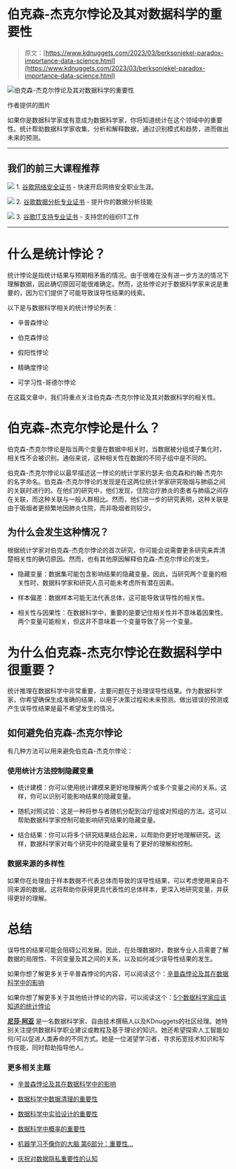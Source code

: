# 伯克森-杰克尔悖论及其对数据科学的重要性

> 原文：[https://www.kdnuggets.com/2023/03/berksonjekel-paradox-importance-data-science.html](https://www.kdnuggets.com/2023/03/berksonjekel-paradox-importance-data-science.html)

![伯克森-杰克尔悖论及其对数据科学的重要性](../Images/b168d66e0d4fba76c9dfb1773c6d0e34.png)

作者提供的图片

如果你是数据科学家或有意成为数据科学家，你将知道统计在这个领域中的重要性。统计帮助数据科学家收集、分析和解释数据，通过识别模式和趋势，进而做出未来的预测。

* * *

## 我们的前三大课程推荐

![](../Images/0244c01ba9267c002ef39d4907e0b8fb.png) 1\. [谷歌网络安全证书](https://www.kdnuggets.com/google-cybersecurity) - 快速开启网络安全职业生涯。

![](../Images/e225c49c3c91745821c8c0368bf04711.png) 2\. [谷歌数据分析专业证书](https://www.kdnuggets.com/google-data-analytics) - 提升你的数据分析技能

![](../Images/0244c01ba9267c002ef39d4907e0b8fb.png) 3\. [谷歌IT支持专业证书](https://www.kdnuggets.com/google-itsupport) - 支持您的组织IT工作

* * *

# 什么是统计悖论？

统计悖论是指统计结果与预期相矛盾的情况。由于很难在没有进一步方法的情况下理解数据，因此确切原因可能很难确定。然而，这些悖论对于数据科学家来说是重要的，因为它们提供了可能导致误导性结果的线索。

以下是与数据科学相关的统计悖论列表：

+   辛普森悖论

+   伯克森悖论

+   假阳性悖论

+   精确度悖论

+   可学习性-哥德尔悖论

在这篇文章中，我们将重点关注伯克森-杰克尔悖论及其对数据科学的相关性。

# 伯克森-杰克尔悖论是什么？

伯克森-杰克尔悖论是指当两个变量在数据中相关时，当数据被分组或子集化时，相关性不会被识别。通俗来说，这种相关性在数据的不同子组中是不同的。

伯克森-杰克尔悖论以最早描述这一悖论的统计学家约瑟夫·伯克森和约翰·杰克尔的名字命名。伯克森-杰克尔悖论的发现是在这两位统计学家研究吸烟与肺癌之间的关联时进行的。在他们的研究中，他们发现，住院治疗肺炎的患者与肺癌之间存在关联，而这种关联与一般人群相比。然而，他们进一步的研究表明，这种关联是由于吸烟者更频繁地因肺炎住院，而非吸烟者则较少。

## 为什么会发生这种情况？

根据统计学家对伯克森-杰克尔悖论的首次研究，你可能会说需要更多研究来弄清楚相关性的确切原因。然而，也有其他原因解释伯克森-杰克尔悖论的发生。

+   隐藏变量：数据集可能包含影响结果的隐藏变量。因此，当研究两个变量的相关性时，数据科学家和研究人员可能未考虑所有潜在因素。

+   样本偏差：数据样本可能无法代表总体，这可能导致误导性的相关性。

+   相关性与因果性：在数据科学中，重要的是要记住相关性并不意味着因果性。两个变量可能相关，但这并不意味着一个变量导致了另一个变量。

# 为什么伯克森-杰克尔悖论在数据科学中很重要？

统计推理在数据科学中非常重要，主要问题在于处理误导性结果。作为数据科学家，你希望确保生成准确的结果，以用于决策过程和未来预测。做出错误的预测或产生误导性结果是最不希望发生的情况。

## 如何避免伯克森-杰克尔悖论

有几种方法可以用来避免伯克森-杰克尔悖论：

### 使用统计方法控制隐藏变量

+   统计建模：你可以使用统计建模来更好地理解两个或多个变量之间的关系。这样，你可以识别可能影响结果的隐藏变量。

+   随机对照试验：这是一种将参与者随机分配到治疗组或对照组的方法。这可以帮助数据科学家控制可能影响研究结果的隐藏变量。

+   结合结果：你可以将多个研究结果结合起来，以帮助你更好地理解研究。这样，数据科学家对每个研究中的隐藏变量有了更好的理解和控制。

### 数据来源的多样性

如果你在处理由于样本数据不代表总体而导致的误导性结果，可以考虑使用来自不同来源的数据。这将帮助你获得更具代表性的总体样本，更深入地研究变量，并获得更好的理解。

# 总结

误导性的结果可能会阻碍公司发展。因此，在处理数据时，数据专业人员需要了解数据的局限性、不同变量及其之间的关系，以及如何减少误导性结果的发生。

如果你想了解更多关于辛普森悖论的内容，可以阅读这个：[辛普森悖论及其在数据科学中的影响](/2023/03/simpson-paradox-implications-data-science.html)

如果你想了解更多关于其他统计悖论的内容，可以阅读这个：[5个数据科学家应该知道的统计悖论](/2023/02/5-statistical-paradoxes-data-scientists-know.html)

**[尼莎·阿亚](https://www.linkedin.com/in/nisha-arya-ahmed/)** 是一名数据科学家、自由技术撰稿人以及KDnuggets的社区经理。她特别关注提供数据科学职业建议或教程及基于理论的知识。她还希望探索人工智能如何/可以促进人类寿命的不同方式。她是一位渴望学习者，寻求拓宽技术知识和写作技能，同时帮助指导他人。

### 更多相关主题

+   [辛普森悖论及其在数据科学中的影响](https://www.kdnuggets.com/2023/03/simpson-paradox-implications-data-science.html)

+   [数据科学中数据清理的重要性](https://www.kdnuggets.com/2023/08/importance-data-cleaning-data-science.html)

+   [数据科学中实验设计的重要性](https://www.kdnuggets.com/2022/08/importance-experiment-design-data-science.html)

+   [数据科学中概率的重要性](https://www.kdnuggets.com/2023/02/importance-probability-data-science.html)

+   [机器学习不像你的大脑 第6部分：重要性…](https://www.kdnuggets.com/2022/08/machine-learning-like-brain-part-6-importance-precise-synapse-weights-ability-set-quickly.html)

+   [庆祝对数据隐私重要性的认知](https://www.kdnuggets.com/2022/01/celebrating-awareness-importance-data-privacy.html)
